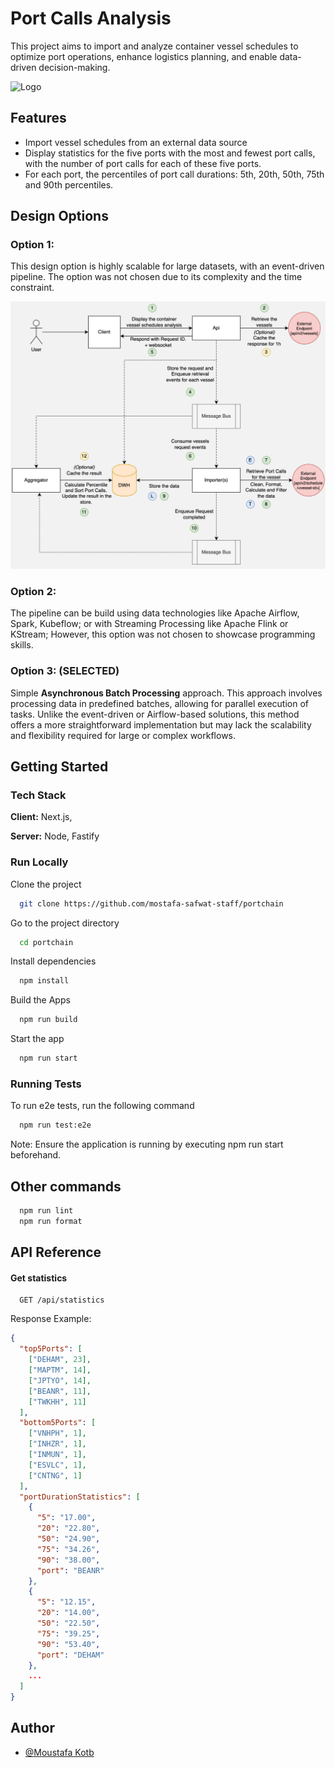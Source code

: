 # Port Calls Analysis

This project aims to import and analyze container vessel schedules to optimize port operations, enhance logistics planning, and enable data-driven decision-making.

![Logo](https://media.licdn.com/dms/image/v2/C4D1BAQHVN_6rVpFVWA/company-background_10000/company-background_10000/0/1583507372350/portchain_cover?e=2147483647&v=beta&t=ALkTQOZ8-GOuKxm-CC4LPczEGtde6eyUn8g5FhKuzxA)

## Features

-   Import vessel schedules from an external data source
-   Display statistics for the five ports with the most and fewest port calls, with the number of port calls for each of these five ports.
-   For each port, the percentiles of port call durations: 5th, 20th, 50th, 75th and 90th percentiles.

## Design Options

### Option 1:

This design option is highly scalable for large datasets, with an event-driven pipeline. The option was not chosen due to its complexity and the time constraint.

![Design Option 1](./docs/design-option-1.jpg)

### Option 2:

The pipeline can be build using data technologies like Apache Airflow, Spark, Kubeflow; or with Streaming Processing like Apache Flink or KStream; However, this option was not chosen to showcase programming skills.

### Option 3: (SELECTED)

Simple **Asynchronous Batch Processing** approach. This approach involves processing data in predefined batches, allowing for parallel execution of tasks. Unlike the event-driven or Airflow-based solutions, this method offers a more straightforward implementation but may lack the scalability and flexibility required for large or complex workflows.

## Getting Started

### Tech Stack

**Client:** Next.js, 

**Server:** Node, Fastify

### Run Locally

Clone the project

```bash
  git clone https://github.com/mostafa-safwat-staff/portchain
```

Go to the project directory

```bash
  cd portchain
```

Install dependencies

```bash
  npm install
```

Build the Apps

```bash
  npm run build
```

Start the app

```bash
  npm run start
```

### Running Tests

To run e2e tests, run the following command

```bash
  npm run test:e2e
```

Note: Ensure the application is running by executing npm run start beforehand.


## Other commands

```bash
  npm run lint
  npm run format
```

## API Reference

#### Get statistics

```http
  GET /api/statistics
```

Response Example: 

```json
{
  "top5Ports": [
    ["DEHAM", 23],
    ["MAPTM", 14],
    ["JPTYO", 14],
    ["BEANR", 11],
    ["TWKHH", 11]
  ],
  "bottom5Ports": [
    ["VNHPH", 1],
    ["INHZR", 1],
    ["INMUN", 1],
    ["ESVLC", 1],
    ["CNTNG", 1]
  ],
  "portDurationStatistics": [
    {
      "5": "17.00",
      "20": "22.80",
      "50": "24.90",
      "75": "34.26",
      "90": "38.00",
      "port": "BEANR"
    },
    {
      "5": "12.15",
      "20": "14.00",
      "50": "22.50",
      "75": "39.25",
      "90": "53.40",
      "port": "DEHAM"
    },
    ...
  ]
}
```

## Author

-   [@Moustafa Kotb](https://www.linkedin.com/in/moustafase/)
